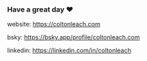 ### Have a great day ❤

website: https://coltonleach.com

bsky: https://bsky.app/profile/coltonleach.com

linkedin: https://linkedin.com/in/coltonleach
